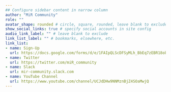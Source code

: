 ```yaml
---
## Configure sidebar content in narrow column
author: "MiR Community"
role: ""
avatar_shape: rounded # circle, square, rounded, leave blank to exclude
show_social_links: true # specify social accounts in site config
audio_link_label: "" # leave blank to exclude
link_list_label: "" # bookmarks, elsewhere, etc.
link_list:
- name: Sign-Up
  url: https://docs.google.com/forms/d/e/1FAIpQLScDFSyMLh_BbEq7zEBR18obMz8E2jQ6ZQYg4UPUxrfP93M46Q/viewform?usp=sf_link
- name: Twitter
  url: https://twitter.com/miR_community
- name: Slack
  url: mir-community.slack.com
- name: YouTube Channel
  url: https://www.youtube.com/channel/UCJdDHw9NNMznBjZ4SOaMwjQ
---
```


